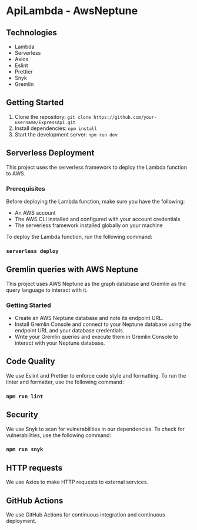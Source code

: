 # ApiLambda - AwsNeptune

## Technologies

- Lambda
- Serverless
- Axios
- Eslint
- Prettier
- Snyk
- Gremlin

## Getting Started

1. Clone the repository: `git clone https://github.com/your-username/ExpressApi.git`
2. Install dependencies: `npm install`
3. Start the development server: `npm run dev`

## Serverless Deployment

This project uses the serverless framework to deploy the Lambda function to AWS.

### Prerequisites

Before deploying the Lambda function, make sure you have the following:

- An AWS account
- The AWS CLI installed and configured with your account credentials
- The serverless framework installed globally on your machine

To deploy the Lambda function, run the following command:

### `serverless deploy`

## Gremlin queries with AWS Neptune

This project uses AWS Neptune as the graph database and Gremlin as the query language to interact with it.

### Getting Started

- Create an AWS Neptune database and note its endpoint URL.
- Install Gremlin Console and connect to your Neptune database using the endpoint URL and your database credentials.
- Write your Gremlin queries and execute them in Gremlin Console to interact with your Neptune database.

## Code Quality

We use Eslint and Prettier to enforce code style and formatting. To run the linter and formatter, use the following command:

### `npm run lint`

## Security

We use Snyk to scan for vulnerabilities in our dependencies. To check for vulnerabilities, use the following command:

### `npm run snyk`

## HTTP requests

We use Axios to make HTTP requests to external services.

## GitHub Actions

We use GitHub Actions for continuous integration and continuous deployment.
